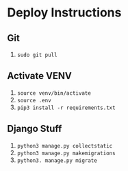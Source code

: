 # Deploy Instructions

## Git
1. `sudo git pull`

## Activate VENV
1. `source venv/bin/activate`
1. `source .env`
1. `pip3 install -r requirements.txt`

## Django Stuff
1. `python3 manage.py collectstatic`
1. `python3 manage.py makemigrations`
1. `python3. manage.py migrate`

